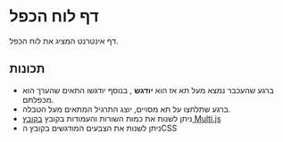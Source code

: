 # דף לוח הכפל
דף אינטרנט המציג את לוח הכפל.

## תכונות
* ברגע שהעכבר נמצא מעל תא אז הוא **יודגש** , בנוסף יודגשו התאים שהערך הוא מכפלתם.
* ברגע שתלחצו על תא מסויים, יוצג התרגיל המתאים מעל הטבלה.
* ניתן לשנות את כמות השורות והעמודות בקובץ [בקובץ Multi.js](https://example.com/documents/document.pdf) 
* ניתן לשנות את הצבעים המודגשים בקובץ הCSS
